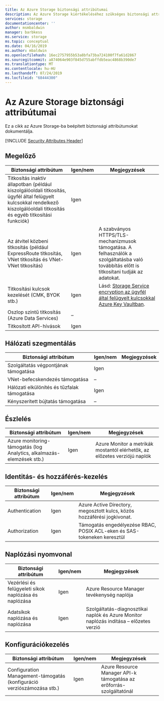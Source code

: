 ```yaml
---
title: Az Azure Storage biztonsági attribútumai
description: Az Azure Storage kiértékeléséhez szükséges biztonsági attribútumok ellenőrzőlistája
services: storage
documentationcenter: ''
author: msmbaldwin
manager: barbkess
ms.service: storage
ms.topic: conceptual
ms.date: 04/16/2019
ms.author: mbaldwin
ms.openlocfilehash: 16ec2757955b53a8bfa73ba724100f7fa61d2867
ms.sourcegitcommit: a874064e903f845d755abffdb5eac4868b390de7
ms.translationtype: MT
ms.contentlocale: hu-HU
ms.lasthandoff: 07/24/2019
ms.locfileid: "68444300"
---
```

# <a name="security-attributes-for-azure-storage"></a>Az Azure Storage biztonsági attribútumai

Ez a cikk az Azure Storage-ba beépített biztonsági attribútumokat dokumentálja. 

[!INCLUDE [Security Attributes Header](../../../includes/security-attributes-header.md)]

## <a name="preventative"></a>Megelőző

| Biztonsági attribútum | Igen/nem | Megjegyzések |
|---|---|--|
| Titkosítás inaktív állapotban (például kiszolgálóoldali titkosítás, ügyfél által felügyelt kulcsokkal rendelkező kiszolgálóoldali titkosítás és egyéb titkosítási funkciók)| Igen |  |
| Az átvitel közbeni titkosítás (például ExpressRoute titkosítás, VNet titkosítás és VNet-VNet titkosítás)| Igen | A szabványos HTTPS/TLS-mechanizmusok támogatása.  A felhasználók a szolgáltatásba való továbbítás előtt is titkosítani tudják az adatokat. |
| Titkosítási kulcsok kezelését (CMK, BYOK stb.)| Igen | Lásd: [Storage Service encryption az ügyfél által felügyelt kulcsokkal Azure Key Vaultban](storage-service-encryption-customer-managed-keys.md?toc=%2fazure%2fstorage%2fblobs%2ftoc.json).|
| Oszlop szintű titkosítás (Azure Data Services)| – |  |
| Titkosított API-hívások| Igen |  |

## <a name="network-segmentation"></a>Hálózati szegmentálás

| Biztonsági attribútum | Igen/nem | Megjegyzések |
|---|---|--|
| Szolgáltatás végpontjának támogatása| Igen |  |
| VNet-befecskendezés támogatása| – |  |
| Hálózati elkülönítés és tűzfalak támogatása| Igen | |
| Kényszerített bújtatás támogatása| – |  |

## <a name="detection"></a>Észlelés

| Biztonsági attribútum | Igen/nem | Megjegyzések|
|---|---|--|
| Azure monitoring-támogatás (log Analytics, alkalmazás-elemzések stb.)| Igen | Azure Monitor a metrikák mostantól elérhetők, az előzetes verziójú naplók |

## <a name="identity-and-access-management"></a>Identitás- és hozzáférés-kezelés

| Biztonsági attribútum | Igen/nem | Megjegyzések|
|---|---|--|
| Authentication| Igen | Azure Active Directory, megosztott kulcs, közös hozzáférési jogkivonat. |
| Authorization| Igen | Támogatás engedélyezése RBAC, POSIX ACL-eken és SAS-tokeneken keresztül |


## <a name="audit-trail"></a>Naplózási nyomvonal

| Biztonsági attribútum | Igen/nem | Megjegyzések|
|---|---|--|
| Vezérlési és felügyeleti síkok naplózása és naplózása | Igen | Azure Resource Manager tevékenység naplója |
| Adatsíkok naplózása és naplózása| Igen | Szolgáltatás-diagnosztikai naplók és Azure Monitor naplózás indítása – előzetes verzió  |

## <a name="configuration-management"></a>Konfigurációkezelés

| Biztonsági attribútum | Igen/nem | Megjegyzések|
|---|---|--|
| Configuration Management-támogatás (konfiguráció verziószámozása stb.)| Igen | Azure Resource Manager API-k támogatása az erőforrás-szolgáltatónál |